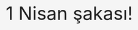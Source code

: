 <!DOCTYPE html>
<html lang="tr">
<head>
    <meta charset="UTF-8">
    <title>Emreden 1 Nisan Şakası:)</title>
    <style>
        body {
            display: flex;
            justify-content: center;
            align-items: center;
            height: 100vh;
            font-size: 3em;
            background-color: #f5f5f5;
        }
    </style>
</head>
<body>
    1 Nisan şakası!
</body>
</html>
